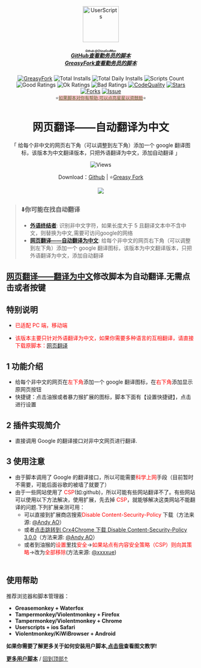 <!--AUTO_SHIELDS_PLEASE_DONT_DELETE_IT-->
<center><div align="center"><a href="https://github.com/ChinaGodMan" target="_blank">
    <img height="96px" width="96px" src="https://avatars.githubusercontent.com/u/96548841?v=4" alt="UserScripts"></a>
<h5><a href="https://github.com/ChinaGodMan/UserScripts" target="_blank"><ruby>GitHub查看勤务员的脚本<rt>Github:@ChinaGodMan</rt></ruby></a><br><a href="https://greasyfork.org/zh-CN/scripts?by=1169082&sort=created" target="_blank">GreasyFork查看勤务员的脚本</a></h5>
<a href="https://greasyfork.org/users/1169082-%E4%BA%BA%E6%B0%91%E7%9A%84%E5%8B%A4%E5%8A%A1%E5%91%98?per_page=200" target="_blank"><img src="https://img.shields.io/static/v1?label=%20&message=GreasyFork&logo=greasyfork&logoColor=white&labelColor=%23670000&color=%23670000&style=for-the-badge" alt="GreasyFork"></a>
<img src="https://img.shields.io/badge/dynamic/json?&label=%E6%89%80%E6%9C%89%E8%84%9A%E6%9C%AC%E6%80%BB%E5%AE%89%E8%A3%85%E6%95%B0&query=$.totalInstalls&logo=greasyfork&logoColor=white&labelColor=%23670000&color=blue&style=for-the-badge&url=https://github.com/ChinaGodMan/UserScriptsHistory/raw/main/total_installs.json" alt="Total Installs">
<img src="https://img.shields.io/badge/dynamic/json?&label=%E4%BB%8A%E6%97%A5%E6%89%80%E6%9C%89%E8%84%9A%E6%9C%AC%E5%AE%89%E8%A3%85%E6%95%B0&query=$.totalDailyInstalls&logo=greasyfork&logoColor=white&labelColor=%23670000&color=blue&style=for-the-badge&url=https://github.com/ChinaGodMan/UserScriptsHistory/raw/main/total_installs.json" alt="Total Daily Installs">
<img src="https://img.shields.io/badge/dynamic/json?&label=%E8%84%9A%E6%9C%AC%E6%95%B0%E9%87%8F&query=$.numScripts&logo=greasyfork&logoColor=white&labelColor=%23670000&color=blue&style=for-the-badge&url=https://github.com/ChinaGodMan/UserScriptsHistory/raw/main/total_installs.json" alt="Scripts Count"><br>
<img src="https://img.shields.io/badge/dynamic/json?&label=%E6%89%80%E6%9C%89%E5%A5%BD%E8%AF%84&query=$.totalGoodRatings&logo=greasyfork&logoColor=white&labelColor=%23670000&color=4CAF50&style=for-the-badge&url=https://github.com/ChinaGodMan/UserScriptsHistory/raw/main/total_installs.json" alt="Good Ratings">
<img src="https://img.shields.io/badge/dynamic/json?&label=%E6%89%80%E6%9C%89%E4%B8%80%E8%88%AC&query=$.totalOkRatings&logo=greasyfork&logoColor=white&labelColor=%23670000&color=FF9800&style=for-the-badge&url=https://github.com/ChinaGodMan/UserScriptsHistory/raw/main/total_installs.json" alt="Ok Ratings">
<img src="https://img.shields.io/badge/dynamic/json?label=%E6%89%80%E6%9C%89%E5%B7%AE%E8%AF%84&query=$.totalBadRatings&logo=greasyfork&logoColor=white&labelColor=%23670000&color=F44336&style=for-the-badge&url=https://github.com/ChinaGodMan/UserScriptsHistory/raw/main/total_installs.json" alt="Bad Ratings">
<a href="https://www.codefactor.io/repository/github/ChinaGodMan/UserScripts" target="_blank"><img src="https://img.shields.io/codefactor/grade/github/chinagodman/UserScripts?label=%E4%BB%A3%E7%A0%81%E8%B4%A8%E9%87%8F&logo=codefactor&logoColor=white&labelColor=464646&color=b5fc7b&style=for-the-badge" alt="CodeQuality"></a>
<a href="https://github.com/ChinaGodMan/UserScripts" target="_blank"><img src="https://img.shields.io/github/stars/ChinaGodMan/UserScripts?label=%E6%98%9F%E6%A0%87&logo=github&logoColor=white&labelColor=black&color=FF69B4&style=for-the-badge" alt="Stars"></a>
<a href="https://github.com/ChinaGodMan/UserScripts" target="_blank"><img src="https://img.shields.io/github/forks/ChinaGodMan/UserScripts?label=%E5%A4%8D%E5%88%BB&logo=github&logoColor=white&labelColor=black&color=grey&style=for-the-badge" alt="Forks"></a>
<a href="https://github.com/ChinaGodMan/UserScripts/issues" target="_blank"><img src="https://img.shields.io/github/issues/ChinaGodMan/UserScripts?label=%E9%97%AE%E9%A2%98&logo=github&logoColor=white&labelColor=black&style=for-the-badge" alt="Issue"></a>
<center><div align="center"><sub>⭐<a href="https://github.com/ChinaGodMan/UserScripts" target="_blank" style="color: #556B2F; background-color: pink;">如果脚本对你有帮助,可以点亮星星以资鼓励</a>⭐</sub></div></center>
</div></center>
<img height=6px width="100%" src="https://media.chatgptautorefresh.com/images/separators/gradient-aqua.png?latest">
<!--AUTO_SHIELDS_PLEASE_DONT_DELETE_IT-END-->
<center><div align="center">
    <h1>网页翻译——自动翻译为中文</h1>
    <p>「 给每个非中文的网页右下角（可以调整到左下角）添加一个 google 翻译图标，该版本为中文翻译版本，只把外语翻译为中文，添加自动翻译 」</p>
    <img src="https://views.whatilearened.today/views/github/505208/hmjz100.svg" alt="Views">
    <p>Download：<a href="https://github.com/ChinaGodMan/UserScripts/tree/main/Script details/translate-only-chinese">Github</a> | ⭐<a
            href="https://greasyfork.org/zh-CN/scripts/505208">Greasy
            Fork</a></p> 
    <img src="https://raw.gitmirror.com/ChinaGodMan/UserScriptsHistory/main/stats/505208.png">
</div></center>

<!--AUTO_ABOUT_PLEASE_DONT_DELETE_IT-->
<img height="6px" width="100%" src="https://media.chatgptautorefresh.com/images/separators/gradient-aqua.png?latest">

> ### ⬇️你可能在找自动翻译
> - [**外语终结者**](https://greasyfork.org/scripts/504890): 识别非中文字符，如果长度大于 5 且翻译文本中不含中文，则替换为中文,需要可访问google的网络
> - [**网页翻译——自动翻译为中文**](https://greasyfork.org/scripts/505208): 给每个非中文的网页右下角（可以调整到左下角）添加一个 google 翻译图标，该版本为中文翻译版本，只把外语翻译为中文，添加自动翻译

<!--AUTO_ABOUT_PLEASE_DONT_DELETE_IT-END-->

<h2><a href="https://greasyfork.org/zh-CN/scripts/424966">网页翻译——翻译为中文</a>修改脚本为自动翻译.无需点击或者按键</h2>
<h2>特别说明</h2>
<ul>
    <li>
        <p><span style="color: red; --darkreader-inline-color: #f61c1c;" data-darkreader-inline-color="">已适配 PC
                端，移动端</span></p>
    </li>
    <li>
        <p><span style="color: red; --darkreader-inline-color: #f61c1c;"
                data-darkreader-inline-color="">该版本主要只针对外语翻译为中文，如果你需要多种语言的互相翻译，请直接下载原脚本：</span><a
                href="https://greasyfork.org/zh-CN/scripts/398746-%E7%BD%91%E9%A1%B5%E7%BF%BB%E8%AF%91">网页翻译</a></p>
    </li>
</ul>
<h2>1 功能介绍</h2>
<ul>
    <li>给每个非中文的网页在<span style="color: red; --darkreader-inline-color: #f61c1c;"
            data-darkreader-inline-color="">左下角</span>添加一个 google 翻译图标，在<span
            style="color: red; --darkreader-inline-color: #f61c1c;" data-darkreader-inline-color="">右下角</span>添加显示原网页按钮
    </li>
    <li>快捷键：点击油猴或者暴力猴扩展的图标，脚本下面有【设置快捷键】，点击进行设置</li>
</ul>
<h2>2 插件实现简介</h2>
<ul>
    <li>直接调用 Google 的翻译接口对非中文网页进行翻译.</li>
</ul>
<h2>3 使用注意</h2>
<ul>
    <li>由于脚本调用了 Google 的翻译接口，所以可能需要<span style="color: red; --darkreader-inline-color: #f61c1c;"
            data-darkreader-inline-color="">科学上网</span>手段（目前暂时不需要，可能后面谷歌的被墙了就要了）</li>
    <li>由于一些网站使用了 <span style="color: red; --darkreader-inline-color: #f61c1c;"
            data-darkreader-inline-color="">CSP</span>(如:github)，所以可能有些网站翻译不了。有些网站可以使用以下方法解决，使用扩展，先去掉 <span
            style="color: red; --darkreader-inline-color: #f61c1c;"
            data-darkreader-inline-color="">CSP</span>，就能够解决这类网站不能翻译的问题.下列扩展亲测可用： <ul>
            <li>可以直接到扩展商店搜索<span style="color: red; --darkreader-inline-color: #f61c1c;"
                    data-darkreader-inline-color="">Disable Content-Security-Policy </span>下载（方法来源: <a
                    href="/zh-CN/users/453123-andy-ao">@Andy AO</a>）</li>
            <li>或者<a href="https://www.crx4chrome.com/crx/16901/" rel="nofollow">点击跳转到 Crx4Chrome 下载 Disable
                    Content-Security-Policy 3.0.0</a>（方法来源: <a href="/zh-CN/users/453123-andy-ao">@Andy AO</a>）</li>
            <li>或者到油猴的<span style="color: red; --darkreader-inline-color: #f61c1c;"
                    data-darkreader-inline-color="">设置</span>里找<span
                    style="color: red; --darkreader-inline-color: #f61c1c;"
                    data-darkreader-inline-color="">安全</span>-&gt;<span
                    style="color: red; --darkreader-inline-color: #f61c1c;"
                    data-darkreader-inline-color="">如果站点有内容安全策略（CSP）则向其策略</span>-&gt;改为<span
                    style="color: red; --darkreader-inline-color: #f61c1c;"
                    data-darkreader-inline-color="">全部移除</span>(方法来源: <a href="/zh-CN/users/566096-xxxxue">@xxxxue</a>)
            </li>
        </ul>
    </li>
</ul>

<!--AUTO_HELP_PLEASE_DONT_DELETE_IT-->

<img height=6px width="100%" src="https://media.chatgptautorefresh.com/images/separators/gradient-aqua.png?latest">

## 使用帮助

 推荐浏览器和脚本管理器：
*   **Greasemonkey + Waterfox**
*   **Tampermonkey/Violentmonkey + Firefox**
*   **Tampermonkey/Violentmonkey + Chrome**
*   **Userscripts + ios Safari**
*  **Violentmonkey/KiWiBrowser + Android**

 **如果你需要了解更多关于如何安装用户脚本,[点击我](https://github.com/ChinaGodMan/UserScripts/blob/main/docs/help/README.md)查看图文教学!**

<p><a href="https://github.com/ChinaGodMan/UserScripts"><strong>更多用户脚本</strong></a> /
<a href="#top">回到顶部↑</a></p>

<!--AUTO_HELP_PLEASE_DONT_DELETE_IT-END-->

